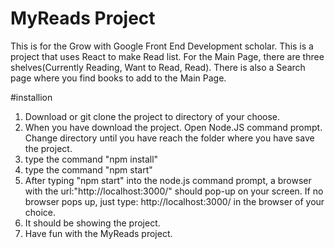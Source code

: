 # MyReads Project


This is for the Grow with Google Front End Development scholar. This is a project
that uses React to make Read list. For the Main Page, there are three shelves(Currently Reading, Want to Read, Read). There is also a Search page where you find books to add to the Main Page.

#installion

1. Download or git clone the project to directory of your choose.
2. When you have download the project. Open Node.JS command prompt. Change directory
until you have reach the folder where you have save the project.
3. type the command "npm install"
4. type the command "npm start"
5. After typing "npm start" into the node.js command prompt, a browser with the url:"http://localhost:3000/" should pop-up on your screen. If no browser pops up, just type: http://localhost:3000/ in the browser of your choice. 
6. It should be showing the project.
7. Have fun with the MyReads project.

